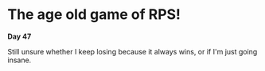 # The age old game of RPS! #



**Day 47**

Still unsure whether I keep losing because it always wins, or if I'm just going insane.
